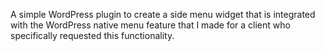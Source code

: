 A simple WordPress plugin to create a side menu widget that is integrated with the WordPress native menu feature that I made for a client who specifically requested this functionality.

